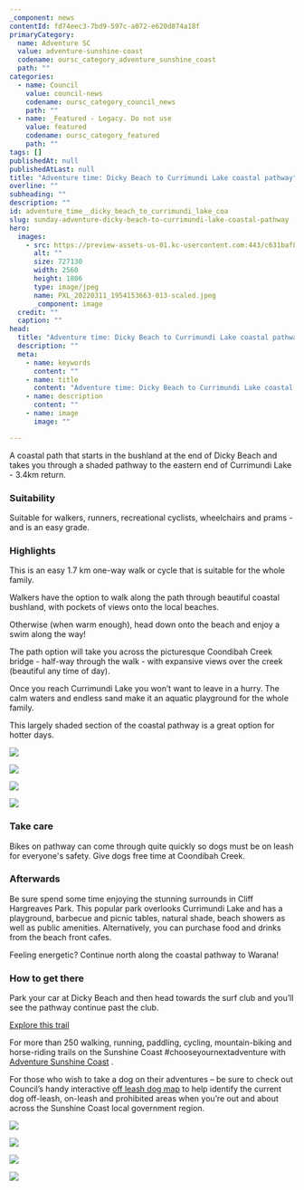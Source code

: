 ```yaml
---
_component: news
contentId: fd74eec3-7bd9-597c-a072-e620d874a18f
primaryCategory:
  name: Adventure SC
  value: adventure-sunshine-coast
  codename: oursc_category_adventure_sunshine_coast
  path: ""
categories:
  - name: Council
    value: council-news
    codename: oursc_category_council_news
    path: ""
  - name: _Featured - Legacy. Do not use
    value: featured
    codename: oursc_category_featured
    path: ""
tags: []
publishedAt: null
publishedAtLast: null
title: "Adventure time: Dicky Beach to Currimundi Lake coastal pathway"
overline: ""
subheading: ""
description: ""
id: adventure_time__dicky_beach_to_currimundi_lake_coa
slug: sunday-adventure-dicky-beach-to-currimundi-lake-coastal-pathway
hero:
  images:
    - src: https://preview-assets-us-01.kc-usercontent.com:443/c631baf8-1b46-001f-580c-d0001b68b4a8/044e8319-e5ce-4138-af71-2a07c7fcfc7c/PXL_20220311_1954153663-013-scaled.jpeg
      alt: ""
      size: 727130
      width: 2560
      height: 1806
      type: image/jpeg
      name: PXL_20220311_1954153663-013-scaled.jpeg
      _component: image
  credit: ""
  caption: ""
head:
  title: "Adventure time: Dicky Beach to Currimundi Lake coastal pathway"
  description: ""
  meta:
    - name: keywords
      content: ""
    - name: title
      content: "Adventure time: Dicky Beach to Currimundi Lake coastal pathway"
    - name: description
      content: ""
    - name: image
      image: ""

---
```

A coastal path that starts in the bushland at the end of Dicky Beach and takes you through a shaded pathway to the eastern end of Currimundi Lake - 3.4km return.

### Suitability

Suitable for walkers, runners, recreational cyclists, wheelchairs and prams - and is an easy grade.

### Highlights

This is an easy 1.7 km one-way walk or cycle that is suitable for the whole family.

Walkers have the option to walk along the path through beautiful coastal bushland, with pockets of views onto the local beaches.

Otherwise (when warm enough), head down onto the beach and enjoy a swim along the way!

The path option will take you across the picturesque Coondibah Creek bridge - half-way through the walk - with expansive views over the creek (beautiful any time of day).

Once you reach Currimundi Lake you won’t want to leave in a hurry. The calm waters and endless sand make it an aquatic playground for the whole family.

This largely shaded section of the coastal pathway is a great option for hotter days.

![](https://preview-assets-us-01.kc-usercontent.com:443/c631baf8-1b46-001f-580c-d0001b68b4a8/6ef9bd47-47b5-4be3-91ff-c88c3d30dbb0/801_image-20200618-000505-cc9847a0_edited_edited-1-922x1024.jpg)

![](https://preview-assets-us-01.kc-usercontent.com:443/c631baf8-1b46-001f-580c-d0001b68b4a8/d02a2a1b-cde1-4312-9a37-ee8b6964c730/801_image-20200618-003632-996062d9_edited-1-922x1024.jpg)

![](https://preview-assets-us-01.kc-usercontent.com:443/c631baf8-1b46-001f-580c-d0001b68b4a8/073b35f8-6b6e-4a66-9543-0fa6568f2b49/Annareth-1-781x1024.jpg)

![](https://preview-assets-us-01.kc-usercontent.com:443/c631baf8-1b46-001f-580c-d0001b68b4a8/3b767b72-19e2-4c9d-af39-209e295c1424/801_image-20200618-000111-54954be5_edited-1-922x1024.jpg)

### Take care

Bikes on pathway can come through quite quickly so dogs must be on leash for everyone's safety. Give dogs free time at Coondibah Creek.

### Afterwards

Be sure spend some time enjoying the stunning surrounds in Cliff Hargreaves Park. This popular park overlooks Currimundi Lake and has a playground, barbecue and picnic tables, natural shade, beach showers as well as public amenities. Alternatively, you can purchase food and drinks from the beach front cafes.

Feeling energetic? Continue north along the coastal pathway to Warana!

### How to get there

Park your car at Dicky Beach and then head towards the surf club and you’ll see the pathway continue past the club.

[Explore this trail](https://adventure.sunshinecoast.qld.gov.au/Home/TrailDetailsView?trailId=801)


For more than 250 walking, running, paddling, cycling, mountain-biking and horse-riding trails on the Sunshine Coast #chooseyournextadventure with [Adventure Sunshine Coast](https://adventure.sunshinecoast.qld.gov.au/)
.

For those who wish to take a dog on their adventures – be sure to check out Council’s handy interactive [off leash dog map](https://pets.sunshinecoast.qld.gov.au/)
&#x20;to help identify the current dog off-leash, on-leash and prohibited areas when you’re out and about across the Sunshine Coast local government region.

![](https://preview-assets-us-01.kc-usercontent.com:443/c631baf8-1b46-001f-580c-d0001b68b4a8/20e63d26-7858-46f1-b8e2-2ff7ee9d5d24/PXL_20220311_195732644-01-1-1024x771.jpeg)

![](https://preview-assets-us-01.kc-usercontent.com:443/c631baf8-1b46-001f-580c-d0001b68b4a8/03e23453-869a-4baf-91e5-b75b42ac5d93/801_image-20200618-001439-95bd2e58_edited-1-922x1024.jpg)

![](https://preview-assets-us-01.kc-usercontent.com:443/c631baf8-1b46-001f-580c-d0001b68b4a8/6dcbd13b-43ca-4df3-8507-9db911537d24/Capture-1-1024x965.jpg)

![](https://preview-assets-us-01.kc-usercontent.com:443/c631baf8-1b46-001f-580c-d0001b68b4a8/005b6288-f197-440f-8d09-c31bb9442b84/801_image-20200618-002223-f69d77b2_edited-922x1024.jpg)
